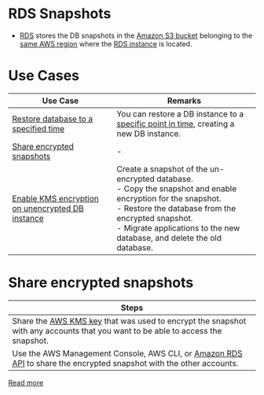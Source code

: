 # RDS Snapshots
- [RDS](Readme.md) stores the DB snapshots in the [Amazon S3 bucket](../../7_StorageServices/3_ObjectStorageTypes/AmazonS3/Readme.md) belonging to the [same AWS region](../../AWS-Global-Architecture-Region-AZ.md) where the [RDS instance](Readme.md) is located.

# Use Cases

| Use Case                                                                                                                            | Remarks                                                                                                                                                                                                                                              |
|-------------------------------------------------------------------------------------------------------------------------------------|------------------------------------------------------------------------------------------------------------------------------------------------------------------------------------------------------------------------------------------------------|
| [Restore database to a specified time](https://docs.aws.amazon.com/AmazonRDS/latest/UserGuide/USER_PIT.html)                        | You can restore a DB instance to a [specific point in time](https://docs.aws.amazon.com/AmazonRDS/latest/UserGuide/USER_PIT.html), creating a new DB instance.                                                                                       |
| [Share encrypted snapshots](https://docs.aws.amazon.com/AmazonRDS/latest/UserGuide/USER_ShareSnapshot.html)                         | -                                                                                                                                                                                                                                                    |
| [Enable KMS encryption on unencrypted DB instance](https://docs.aws.amazon.com/AmazonRDS/latest/UserGuide/Overview.Encryption.html) | Create a snapshot of the un-encrypted database.<br/>- Copy the snapshot and enable encryption for the snapshot.<br/>- Restore the database from the encrypted snapshot.<br/>- Migrate applications to the new database, and delete the old database. |

# Share encrypted snapshots

| Steps                                                                                                                                                                                                    |
|----------------------------------------------------------------------------------------------------------------------------------------------------------------------------------------------------------|
| Share the [AWS KMS key](../../2_SecurityAndIdentityServices/2_DataProtectionServices/AWSKMS.md) that was used to encrypt the snapshot with any accounts that you want to be able to access the snapshot. |
| Use the AWS Management Console, AWS CLI, or [Amazon RDS API](Readme.md) to share the encrypted snapshot with the other accounts.                                                                                      |

[Read more](https://docs.aws.amazon.com/AmazonRDS/latest/UserGuide/USER_ShareSnapshot.html)

